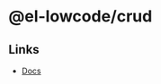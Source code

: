 # @el-lowcode/crud

## Links

- [Docs](http://httpsgiteecomepalserver.gitee.io/el-lowcode/crud/quickstart)